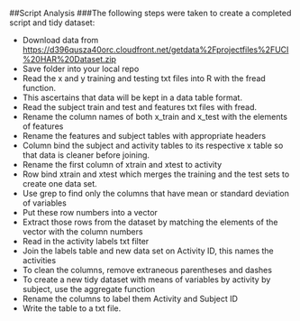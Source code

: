 ##Script Analysis
###The following steps were taken to create a completed script and tidy dataset:

* Download data from https://d396qusza40orc.cloudfront.net/getdata%2Fprojectfiles%2FUCI%20HAR%20Dataset.zip
* Save folder into your local repo
* Read the x and y training and testing txt files into R with the fread function.
* This ascertains that data will be kept in a data table format.
* Read the subject train and test and features txt files with fread.
* Rename the column names of both x_train and x_test with the elements of features
* Rename the features and subject tables with appropriate headers
* Column bind the subject and activity tables to its respective x table so that data is cleaner before joining.
* Rename the first column of xtrain and xtest to activity
* Row bind xtrain and xtest which merges the training and the test sets to create one data set.
* Use grep to find only the columns that have mean or standard deviation of variables
* Put these row numbers into a vector
* Extract those rows from the dataset by matching the elements of the vector with the column numbers
* Read in the activity labels txt filter
* Join the labels table and new data set on Activity ID, this names the activities
* To clean the columns, remove extraneous parentheses and dashes
* To create a new tidy dataset with means of variables by activity by subject, use the aggregate function
* Rename the columns to label them Activity and Subject ID
* Write the table to a txt file.
